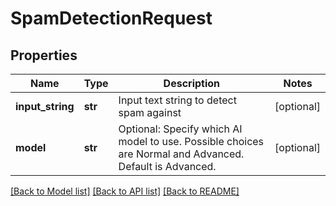 # SpamDetectionRequest

## Properties
Name | Type | Description | Notes
------------ | ------------- | ------------- | -------------
**input_string** | **str** | Input text string to detect spam against | [optional] 
**model** | **str** | Optional: Specify which AI model to use.  Possible choices are Normal and Advanced.  Default is Advanced. | [optional] 

[[Back to Model list]](../README.md#documentation-for-models) [[Back to API list]](../README.md#documentation-for-api-endpoints) [[Back to README]](../README.md)


